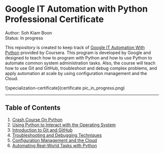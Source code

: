 # Google IT Automation with Python Professional Certificate

Author: Soh Kiam Boon<br>
Status: In progress

This repository is created to keep track of [Google IT Automation With Python](https://www.coursera.org/professional-certificates/google-it-automation) provided by Coursera. This program is developed by Google and designed to teach how to program with Python and how to use Python to automate common system administration tasks. Also, the course will teach how to use Git and GitHub, troubleshoot and debug complex problems, and apply automation at scale by using configuration management and the Cloud.

![specialization-certificate](certificate pic_in_progress.png)

---

## Table of Contents

1. [Crash Course On Python](https://github.com/kiamboon/Google-IT-Automation-with-Python-Professional-Certificate/tree/main/1.%20Crash%20Course%20on%20Python)
2. [Using Python to Interact with the Operating System](https://github.com/kiamboon/Google-IT-Automation-with-Python-Professional-Certificate/tree/main/2.%20Using%20Python%20to%20Interact%20with%20the%20Operating%20System)
3. [Introduction to Git and GitHub]()
4. [Troubleshooting and Debugging Techniques]()
5. [Configuration Management and the Cloud]()
6. [Automating Real-World Tasks with Python]()
